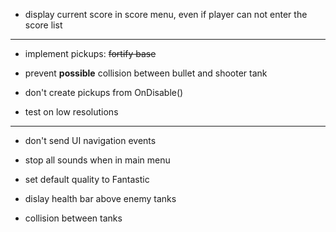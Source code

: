
- display current score in score menu, even if player can not enter the score list


***

- implement pickups: ~~fortify base~~

- prevent **possible** collision between bullet and shooter tank

- don't create pickups from OnDisable()

- test on low resolutions

***

- don't send UI navigation events

- stop all sounds when in main menu

- set default quality to Fantastic

- dislay health bar above enemy tanks

- collision between tanks

